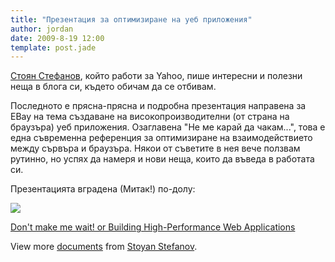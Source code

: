 ```yaml
---
title: "Презентация за оптимизиране на уеб приложения"
author: jordan
date: 2009-8-19 12:00
template: post.jade
---
```


[Стоян Стефанов](http://www.phpied.com/), който работи за Yahoo, пише
интересни и полезни неща в блога си, където обичам да се отбивам.

Последното е прясна-прясна и подробна презентация направена за EBay на
тема създаване на високопроизводителни (от страна на браузъра) уеб
приложения. Озаглавена "Не ме карай да чакам...", това е една съвременна
референция за оптимизиране на взаимодействието между сървъра и браузъра.
Някои от съветите в нея вече ползвам рутинно, но успях да намеря и нови
неща, които да въведа в работата си.

Презентацията вградена (Митак!) по-долу:

![](http://counters.gigya.com/wildfire/IMP/CXNID=2000002.0NXC/bT*xJmx*PTEyNTA2Nzc4MTIzNzcmcHQ9MTI1MDY3NzgxOTc5NCZwPTEwMTkxJmQ9c3NfZW1iZWQmZz*yJm89ZDJlZTdmYjMwODk2NDJkNmI1MGE5YjBlZGY4MDg1OWQmb2Y9MA==.gif)

[Don't make me wait! or Building High-Performance Web
Applications](http://www.slideshare.net/stoyan/dont-make-me-wait-or-building-highperformance-web-applications "Don't make me wait! or Building High-Performance Web Applications")

View more [documents](http://www.slideshare.net/) from [Stoyan
Stefanov](http://www.slideshare.net/stoyan).
